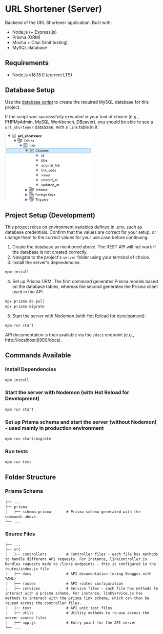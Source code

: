 # URL Shortener (Server)

Backend of the URL Shortener application. Built with:
* Node.js (+ Express.js)
* Prisma (ORM)
* Mocha + Chai (Unit testing)
* MySQL database

## Requirements
* Node.js v18.18.0 (current LTS)

## Database Setup
Use the [database script](../database/url_shortener.sql) to create the required MySQL database for this project. 

If the script was successfully executed in your tool of choice (e.g., PHPMyAdmin, MySQL Workbench, DBeaver), you should be able to see a ```url_shortener``` database, with a ```link``` table in it.

![Example database](images/database.png)

## Project Setup (Development)
This project relies on environment variables defined in [.env](.env), such as database credentials. Confirm that the values are correct for your setup, or change them to the correct values for your use case before continuing.

1. Create the database as mentioned above. The REST API will not work if the database is not created correctly.
2. Navigate to the project's ```server``` folder using your terminal of choice.
3. Install the server's dependencies:
```sh
npm install
```

4. Set up Prisma ORM. The first command generates Prisma models based on the database tables, whereas the second generates the Prisma client used in the API.
```sh
npx prisma db pull
npx prisma migrate
```

5. Start the server with Nodemon (with Hot Reload for development):
```sh
npm run start
```

API documentation is then available via the ```/docs``` endpoint (e.g., http://localhost:8080/docs).

## Commands Available

### Install Dependencies
```sh
npm install
```

### Start the server with Nodemon (with Hot Reload for Development)
```sh
npm run start
```

### Set up Prisma schema and start the server (without Nodemon) - used mainly in production environment
```sh
npm run start:migrate
```

### Run tests
```sh
npm run test
```

## Folder Structure

### Prisma Schema

    ├── ...
    ├── prisma                 
    │   ├── schema.prisma       # Prisma schema generated with the commands above
    └── ...

### Source Files

    ├── ...
    ├── src                 
    │   ├── controllers         # Controller files - each file has methods to handle different API requests. For instance, linkController.js handles requests made to /links endpoints - this is configured in the routes/index.js file
    |   ├── docs                # API documentation (using Swagger with YAML)
    |   ├── routes              # API routes configuration
    |   ├── services            # Service files - each file has methods to interact with a prisma schema. For instance, linkService.js has methods to interact with the prisma link schema, which can then be reused across the controller files.
    |   ├── test                # API unit test files 
    |   ├── utils               # Utility methods to re-use across the server source files
    |   ├── app.js              # Entry point for the API server
    └── ...